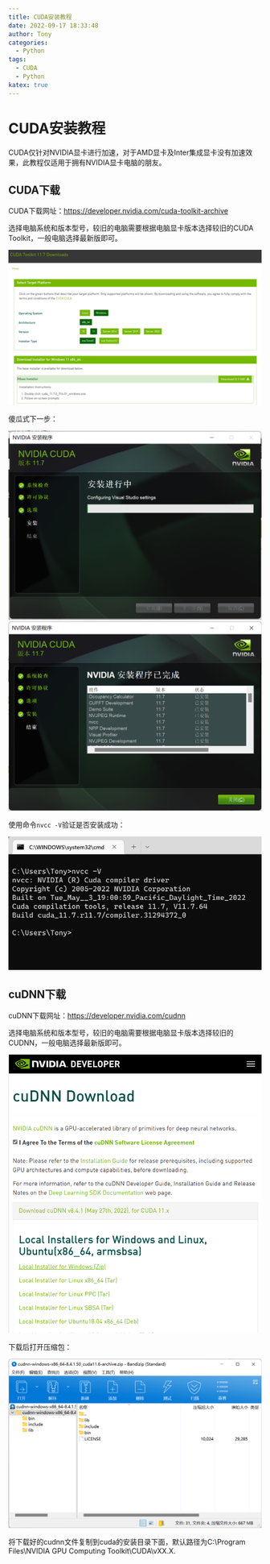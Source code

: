 ```yaml
---
title: CUDA安装教程
date: 2022-09-17 18:33:48
author: Tony
categories:
  - Python
tags:
  - CUDA
  - Python
katex: true
---
```


# CUDA安装教程

CUDA仅针对NVIDIA显卡进行加速，对于AMD显卡及Inter集成显卡没有加速效果，此教程仅适用于拥有NVIDIA显卡电脑的朋友。

## CUDA下载

CUDA下载网址：https://developer.nvidia.com/cuda-toolkit-archive

选择电脑系统和版本型号，较旧的电脑需要根据电脑显卡版本选择较旧的CUDA Toolkit，一般电脑选择最新版即可。

![image-20220718135746089](CUDA-install/image-20220718135746089-1663410928185-1.png)

傻瓜式下一步：

<img src="CUDA-install/image-20220718135714318-1663410937840-3.png" alt="image-20220718135714318" style="zoom:67%;" />

<img src="CUDA-install/image-20220718135833425-1663410950886-5.png" alt="image-20220718135833425" style="zoom:67%;" />

使用命令`nvcc -V`验证是否安装成功：

<img src="CUDA-install/image-20220718135956517-1663410961962-7.png" alt="image-20220718135956517" style="zoom:67%;" />



## cuDNN下载

cuDNN下载网址：https://developer.nvidia.com/cudnn

选择电脑系统和版本型号，较旧的电脑需要根据电脑显卡版本选择较旧的CUDNN，一般电脑选择最新版即可。

<img src="CUDA-install/image-20220718160333419-1663410975368-9.png" alt="image-20220718160333419" style="zoom:80%;" />

下载后打开压缩包：



<img src="CUDA-install/image-20220718160419835-1663410988631-11.png" alt="image-20220718160419835" style="zoom:67%;" />

将下载好的cudnn文件复制到cuda的安装目录下面，默认路径为C:\Program Files\NVIDIA GPU Computing Toolkit\CUDA\vXX.X.





